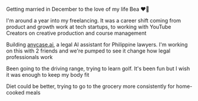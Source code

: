 Getting married in December to the love of my life Bea ❤️‍🔥

I'm around a year into my freelancing. It was a career shift coming from product and growth work at tech startups, to working with YouTube Creators on creative production and course management

Building [anycase.ai](https://anycase.ai), a legal AI assistant for Philippine lawyers. I'm working on this with 2 friends and we're pumped to see it change how legal professionals work

Been going to the driving range, trying to learn golf. It's been fun but I wish it was enough to keep my body fit

Diet could be better, trying to go to the grocery more consistently for home-cooked meals